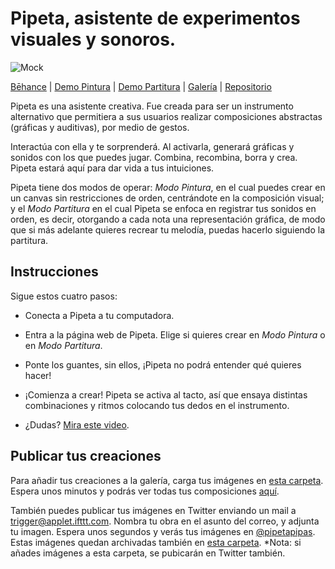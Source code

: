 # Pipeta, asistente de experimentos visuales y sonoros. 

![Mock](https://github.com/sofiacastaneda/pipeta/blob/gh-pages/contents/diagramass-04.png?raw=true)

[Bēhance](https://www.behance.net/gallery/109303133/Pipeta-Asistente-de-experimentos-visuales-y-sonoros) | [Demo Pintura](https://sofiacastaneda.github.io/pipeta/pintura.html) | [Demo Partitura](https://sofiacastaneda.github.io/pipeta/partitura.html) | [Galería](https://sofiacastaneda.github.io/pipeta/galeria.html) | [Repositorio](https://github.com/sofiacastaneda/pipeta)

Pipeta es una asistente creativa. Fue creada para ser un instrumento alternativo que permitiera a sus usuarios realizar composiciones abstractas (gráficas y auditivas), por medio de gestos. 

Interactúa con ella y te sorprenderá. Al activarla, generará gráficas y sonidos con los que puedes jugar. Combina, recombina, borra y crea. Pipeta estará aquí para dar vida a tus intuiciones. 

Pipeta tiene dos modos de operar: *Modo Pintura*, en el cual puedes crear en un canvas sin restricciones de orden, centrándote en la composición visual; y el *Modo Partitura* en el cual Pipeta se enfoca en registrar tus sonidos en orden, es decir, otorgando a cada nota una representación gráfica, de modo que si más adelante quieres recrear tu melodía, puedas hacerlo siguiendo la partitura. 

## Instrucciones
Sigue estos cuatro pasos:

* Conecta a Pipeta a tu computadora.
* Entra a la página web de Pipeta. Elige si quieres crear en *Modo Pintura* o en *Modo Partitura*. 
* Ponte los guantes, sin ellos, ¡Pipeta no podrá entender qué quieres hacer!
* ¡Comienza a crear! Pipeta se activa al tacto, así que ensaya distintas combinaciones y ritmos colocando tus dedos en el instrumento. 

* ¿Dudas? [Mira este video](https://github.com/join?source=header-home).

## Publicar tus creaciones

Para añadir tus creaciones a la galería, carga tus imágenes en [esta carpeta](https://github.com/sofiacastaneda/pipeta/tree/gh-pages/images). Espera unos minutos y podrás ver todas tus composiciones [aquí](https://sofiacastaneda.github.io/pipeta/galeria.html).

También puedes publicar tus imágenes en Twitter enviando un mail a trigger@applet.ifttt.com. Nombra tu obra en el asunto del correo, y adjunta tu imagen. Espera unos segundos y verás tus imágenes en [@pipetapipas](https://twitter.com/pipetapipas). Estas imágenes quedan archivadas también en [esta carpeta](https://drive.google.com/drive/folders/1fVWIslnsXeJRCjsI-1HoeAb4W5uzg82G?usp=sharing). *Nota: si añades imágenes a esta carpeta, se pubicarán en Twitter también.
